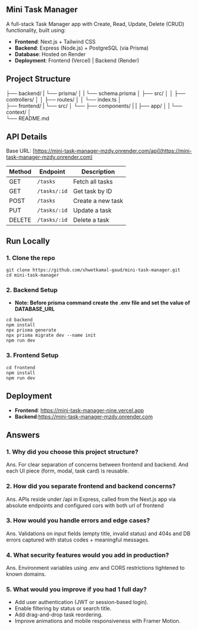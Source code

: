 ## Mini Task Manager
A full-stack Task Manager app with Create, Read, Update, Delete (CRUD) functionality, built using:
- **Frontend**: Next.js + Tailwind CSS  
- **Backend**: Express (Node.js) + PostgreSQL (via Prisma)  
- **Database**: Hosted on Render  
- **Deployment**: Frontend (Vercel) | Backend (Render)

## Project Structure

├── backend/
|   └── prisma/
│   |   └── schema.prisma
│   ├── src/
│   │   ├── controllers/
│   │   ├── routes/
│   │   └── index.ts
│   
├── frontend/
|   └── src/
│        └── ├── components/
|        |   ├── app/
│        |   └── context/
│   
└── README.md

## API Details
Base URL: [https://mini-task-manager-mzdy.onrender.com/api](https://mini-task-manager-mzdy.onrender.com)

| Method | Endpoint         | Description         |
|--------|------------------|---------------------|
| GET    | `/tasks`         | Fetch all tasks     |
| GET    | `/tasks/:id`     | Get task by ID      |
| POST   | `/tasks`         | Create a new task   |
| PUT    | `/tasks/:id`     | Update a task       |
| DELETE | `/tasks/:id`     | Delete a task       |

## Run Locally
### 1. Clone the repo
```
git clone https://github.com/shwetkamal-gaud/mini-task-manager.git
cd mini-task-manager
```

### 2. Backend Setup
- **Note: Before prisma command create the .env file and set the value of DATABASE_URL**
```
cd backend
npm install
npx prisma generate
npx prisma migrate dev --name init
npm run dev
```

### 3. Frontend Setup
```
cd frontend
npm install
npm run dev
```

## Deployment
- **Frontend**: https://mini-task-manager-nine.vercel.app
- **Backend**:https://mini-task-manager-mzdy.onrender.com

## Answers
### 1. Why did you choose this project structure?
Ans. For clear separation of concerns between frontend and backend. And each UI piece (form, modal, task card) is reusable.

### 2. How did you separate frontend and backend concerns?
Ans. APIs reside under /api in Express, called from the Next.js app via absolute endpoints and configured cors with both url of frontend

### 3. How would you handle errors and edge cases?
Ans. Validations on input fields (empty title, invalid status) and 404s and DB errors captured with status codes + meaningful messages.

### 4. What security features would you add in production?
Ans. Environment variables using .env and CORS restrictions tightened to known domains.

### 5. What would you improve if you had 1 full day?
- Add user authentication (JWT or session-based login).
- Enable filtering by status or search title.
- Add drag-and-drop task reordering.
- Improve animations and mobile responsiveness with Framer Motion.

